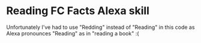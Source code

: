 # Reading FC Facts Alexa skill

Unfortunately I've had to use "Redding" instead of "Reading" in this code as Alexa pronounces "Reading" as in "reading a book" :(

